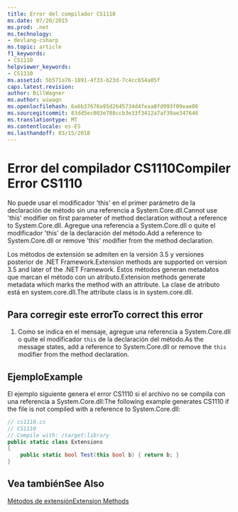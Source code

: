 ```yaml
---
title: Error del compilador CS1110
ms.date: 07/20/2015
ms.prod: .net
ms.technology:
- devlang-csharp
ms.topic: article
f1_keywords:
- CS1110
helpviewer_keywords:
- CS1110
ms.assetid: 5b571a76-1891-4f33-b23d-7c4cc654a05f
caps.latest.revision: 
author: BillWagner
ms.author: wiwagn
ms.openlocfilehash: 6a6b37676a95d2645734d4feaa0fd993f09eae06
ms.sourcegitcommit: 83dd5ec003e788ccb3e33f3412a7af39ae347646
ms.translationtype: MT
ms.contentlocale: es-ES
ms.lasthandoff: 03/15/2018
---
```

# <a name="compiler-error-cs1110"></a><span data-ttu-id="0aa83-102">Error del compilador CS1110</span><span class="sxs-lookup"><span data-stu-id="0aa83-102">Compiler Error CS1110</span></span>
<span data-ttu-id="0aa83-103">No puede usar el modificador 'this' en el primer parámetro de la declaración de método sin una referencia a System.Core.dll.</span><span class="sxs-lookup"><span data-stu-id="0aa83-103">Cannot use 'this' modifier on first parameter of method declaration without a reference to System.Core.dll.</span></span> <span data-ttu-id="0aa83-104">Agregue una referencia a System.Core.dll o quite el modificador 'this' de la declaración del método.</span><span class="sxs-lookup"><span data-stu-id="0aa83-104">Add a reference to System.Core.dll or remove 'this' modifier from the method declaration.</span></span>  
  
 <span data-ttu-id="0aa83-105">Los métodos de extensión se admiten en la versión 3.5 y versiones posterior de .NET Framework.</span><span class="sxs-lookup"><span data-stu-id="0aa83-105">Extension methods are supported on version 3.5 and later of the .NET Framework.</span></span> <span data-ttu-id="0aa83-106">Estos métodos generan metadatos que marcan el método con un atributo.</span><span class="sxs-lookup"><span data-stu-id="0aa83-106">Extension methods generate metadata which marks the method with an attribute.</span></span> <span data-ttu-id="0aa83-107">La clase de atributo está en system.core.dll.</span><span class="sxs-lookup"><span data-stu-id="0aa83-107">The attribute class is in system.core.dll.</span></span>  
  
## <a name="to-correct-this-error"></a><span data-ttu-id="0aa83-108">Para corregir este error</span><span class="sxs-lookup"><span data-stu-id="0aa83-108">To correct this error</span></span>  
  
1.  <span data-ttu-id="0aa83-109">Como se indica en el mensaje, agregue una referencia a System.Core.dll o quite el modificador `this` de la declaración del método.</span><span class="sxs-lookup"><span data-stu-id="0aa83-109">As the message states, add a reference to System.Core.dll or remove the `this` modifier from the method declaration.</span></span>  
  
## <a name="example"></a><span data-ttu-id="0aa83-110">Ejemplo</span><span class="sxs-lookup"><span data-stu-id="0aa83-110">Example</span></span>  
 <span data-ttu-id="0aa83-111">El ejemplo siguiente genera el error CS1110 si el archivo no se compila con una referencia a System.Core.dll:</span><span class="sxs-lookup"><span data-stu-id="0aa83-111">The following example generates CS1110 if the file is not compiled with a reference to System.Core.dll:</span></span>  
  
```csharp  
// cs1110.cs  
// CS1110  
// Compile with: /target:library  
public static class Extensions  
{  
    public static bool Test(this bool b) { return b; }  
}  
```  
  
## <a name="see-also"></a><span data-ttu-id="0aa83-112">Vea también</span><span class="sxs-lookup"><span data-stu-id="0aa83-112">See Also</span></span>  
 [<span data-ttu-id="0aa83-113">Métodos de extensión</span><span class="sxs-lookup"><span data-stu-id="0aa83-113">Extension Methods</span></span>](../../csharp/programming-guide/classes-and-structs/extension-methods.md)
